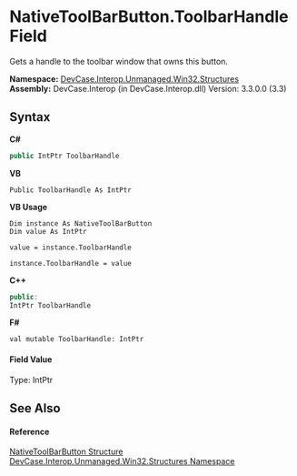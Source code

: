 # NativeToolBarButton.ToolbarHandle Field
 

Gets a handle to the toolbar window that owns this button.

**Namespace:**&nbsp;<a href="N_DevCase_Interop_Unmanaged_Win32_Structures">DevCase.Interop.Unmanaged.Win32.Structures</a><br />**Assembly:**&nbsp;DevCase.Interop (in DevCase.Interop.dll) Version: 3.3.0.0 (3.3)

## Syntax

**C#**<br />
``` C#
public IntPtr ToolbarHandle
```

**VB**<br />
``` VB
Public ToolbarHandle As IntPtr
```

**VB Usage**<br />
``` VB Usage
Dim instance As NativeToolBarButton
Dim value As IntPtr

value = instance.ToolbarHandle

instance.ToolbarHandle = value
```

**C++**<br />
``` C++
public:
IntPtr ToolbarHandle
```

**F#**<br />
``` F#
val mutable ToolbarHandle: IntPtr
```


#### Field Value
Type: IntPtr

## See Also


#### Reference
<a href="T_DevCase_Interop_Unmanaged_Win32_Structures_NativeToolBarButton">NativeToolBarButton Structure</a><br /><a href="N_DevCase_Interop_Unmanaged_Win32_Structures">DevCase.Interop.Unmanaged.Win32.Structures Namespace</a><br />